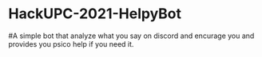 # HackUPC-2021-HelpyBot
#A simple bot that analyze what you say on discord and encurage you and provides you psico help if you need it.
